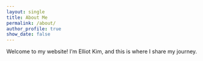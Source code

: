 ```yaml
---
layout: single
title: About Me
permalink: /about/
author_profile: true
show_date: false
---
```


Welcome to my website! I’m Elliot Kim, and this is where I share my journey.
